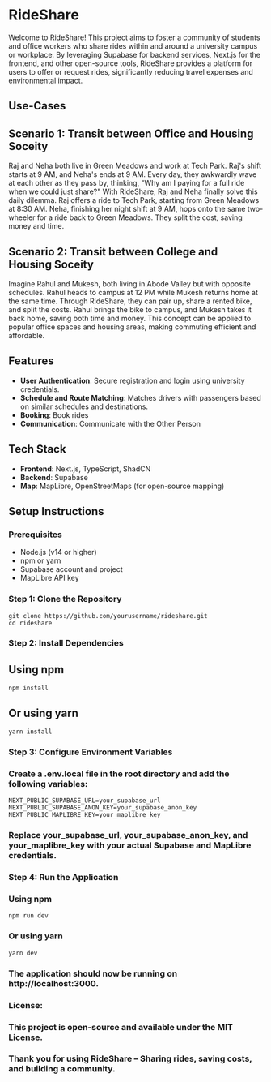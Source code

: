 # RideShare

Welcome to RideShare! This project aims to foster a community of students and office workers who share rides within and around a university campus or workplace. By leveraging Supabase for backend services, Next.js for the frontend, and other open-source tools, RideShare provides a platform for users to offer or request rides, significantly reducing travel expenses and environmental impact.

## Use-Cases
## Scenario 1: Transit between Office and Housing Soceity
Raj and Neha both live in Green Meadows and work at Tech Park.
Raj's shift starts at 9 AM, and Neha's ends at 9 AM. Every day, they awkwardly wave at each other as they pass by, thinking, "Why am I paying for a full ride when we could just share?"
With RideShare, Raj and Neha finally solve this daily dilemma. Raj offers a ride to Tech Park, starting from Green Meadows at 8:30 AM. Neha, finishing her night shift at 9 AM, hops onto the same two-wheeler for a ride back to Green Meadows. They split the cost, saving money and time.

## Scenario 2: Transit between College and Housing Soceity
Imagine Rahul and Mukesh, both living in Abode Valley but with opposite schedules. Rahul heads to campus at 12 PM while Mukesh returns home at the same time. Through RideShare, they can pair up, share a rented bike, and split the costs. Rahul brings the bike to campus, and Mukesh takes it back home, saving both time and money. This concept can be applied to popular office spaces and housing areas, making commuting efficient and affordable.

## Features

- **User Authentication**: Secure registration and login using university credentials.
- **Schedule and Route Matching**: Matches drivers with passengers based on similar schedules and destinations.
- **Booking**: Book rides
- **Communication**: Communicate with the Other Person

## Tech Stack

- **Frontend**: Next.js, TypeScript, ShadCN
- **Backend**: Supabase
- **Map**: MapLibre, OpenStreetMaps (for open-source mapping)

## Setup Instructions

### Prerequisites

- Node.js (v14 or higher)
- npm or yarn
- Supabase account and project
- MapLibre API key

### Step 1: Clone the Repository

```
git clone https://github.com/yourusername/rideshare.git
cd rideshare
```


### Step 2: Install Dependencies

## Using npm
```
npm install
```

## Or using yarn
```
yarn install
```

### Step 3: Configure Environment Variables
### Create a .env.local file in the root directory and add the following variables:
```
NEXT_PUBLIC_SUPABASE_URL=your_supabase_url
NEXT_PUBLIC_SUPABASE_ANON_KEY=your_supabase_anon_key
NEXT_PUBLIC_MAPLIBRE_KEY=your_maplibre_key
```

### Replace your_supabase_url, your_supabase_anon_key, and your_maplibre_key with your actual Supabase and MapLibre credentials.
### Step 4: Run the Application
### Using npm
```
npm run dev
```

### Or using yarn
```
yarn dev
```

### The application should now be running on http://localhost:3000.

### License:
### This project is open-source and available under the MIT License.

### Thank you for using RideShare – Sharing rides, saving costs, and building a community.







